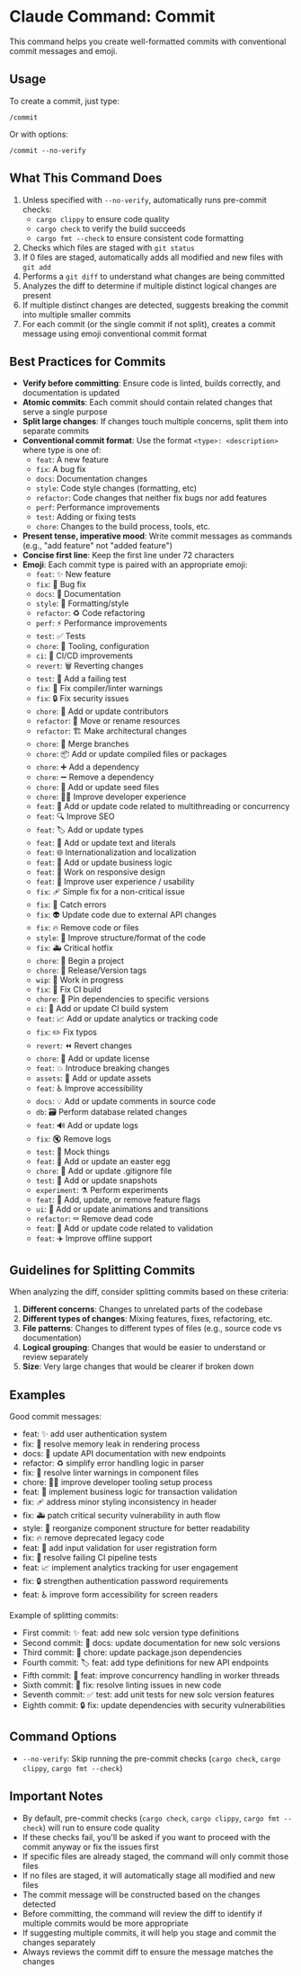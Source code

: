 # Claude Command: Commit

This command helps you create well-formatted commits with conventional commit messages and emoji.

## Usage

To create a commit, just type:
```
/commit
```

Or with options:
```
/commit --no-verify
```

## What This Command Does

1. Unless specified with `--no-verify`, automatically runs pre-commit checks:
   - `cargo clippy` to ensure code quality
   - `cargo check` to verify the build succeeds
   - `cargo fmt --check` to ensure consistent code formatting
2. Checks which files are staged with `git status`
3. If 0 files are staged, automatically adds all modified and new files with `git add`
4. Performs a `git diff` to understand what changes are being committed
5. Analyzes the diff to determine if multiple distinct logical changes are present
6. If multiple distinct changes are detected, suggests breaking the commit into multiple smaller commits
7. For each commit (or the single commit if not split), creates a commit message using emoji conventional commit format

## Best Practices for Commits

- **Verify before committing**: Ensure code is linted, builds correctly, and documentation is updated
- **Atomic commits**: Each commit should contain related changes that serve a single purpose
- **Split large changes**: If changes touch multiple concerns, split them into separate commits
- **Conventional commit format**: Use the format `<type>: <description>` where type is one of:
  - `feat`: A new feature
  - `fix`: A bug fix
  - `docs`: Documentation changes
  - `style`: Code style changes (formatting, etc)
  - `refactor`: Code changes that neither fix bugs nor add features
  - `perf`: Performance improvements
  - `test`: Adding or fixing tests
  - `chore`: Changes to the build process, tools, etc.
- **Present tense, imperative mood**: Write commit messages as commands (e.g., "add feature" not "added feature")
- **Concise first line**: Keep the first line under 72 characters
- **Emoji**: Each commit type is paired with an appropriate emoji:
  - `feat`: ✨ New feature
  - `fix`: 🐛 Bug fix
  - `docs`: 📝 Documentation
  - `style`: 💄 Formatting/style
  - `refactor`: ♻️ Code refactoring
  - `perf`: ⚡️ Performance improvements
  - `test`: ✅ Tests
  - `chore`: 🔧 Tooling, configuration
  - `ci`: 🚀 CI/CD improvements
  - `revert`: 🗑️ Reverting changes
  - `test`: 🧪 Add a failing test
  - `fix`: 🚨 Fix compiler/linter warnings
  - `fix`: 🔒️ Fix security issues
  - `chore`: 👥 Add or update contributors
  - `refactor`: 🚚 Move or rename resources
  - `refactor`: 🏗️ Make architectural changes
  - `chore`: 🔀 Merge branches
  - `chore`: 📦️ Add or update compiled files or packages
  - `chore`: ➕ Add a dependency
  - `chore`: ➖ Remove a dependency
  - `chore`: 🌱 Add or update seed files
  - `chore`: 🧑‍💻 Improve developer experience
  - `feat`: 🧵 Add or update code related to multithreading or concurrency
  - `feat`: 🔍️ Improve SEO
  - `feat`: 🏷️ Add or update types
  - `feat`: 💬 Add or update text and literals
  - `feat`: 🌐 Internationalization and localization
  - `feat`: 👔 Add or update business logic
  - `feat`: 📱 Work on responsive design
  - `feat`: 🚸 Improve user experience / usability
  - `fix`: 🩹 Simple fix for a non-critical issue
  - `fix`: 🥅 Catch errors
  - `fix`: 👽️ Update code due to external API changes
  - `fix`: 🔥 Remove code or files
  - `style`: 🎨 Improve structure/format of the code
  - `fix`: 🚑️ Critical hotfix
  - `chore`: 🎉 Begin a project
  - `chore`: 🔖 Release/Version tags
  - `wip`: 🚧 Work in progress
  - `fix`: 💚 Fix CI build
  - `chore`: 📌 Pin dependencies to specific versions
  - `ci`: 👷 Add or update CI build system
  - `feat`: 📈 Add or update analytics or tracking code
  - `fix`: ✏️ Fix typos
  - `revert`: ⏪️ Revert changes
  - `chore`: 📄 Add or update license
  - `feat`: 💥 Introduce breaking changes
  - `assets`: 🍱 Add or update assets
  - `feat`: ♿️ Improve accessibility
  - `docs`: 💡 Add or update comments in source code
  - `db`: 🗃️ Perform database related changes
  - `feat`: 🔊 Add or update logs
  - `fix`: 🔇 Remove logs
  - `test`: 🤡 Mock things
  - `feat`: 🥚 Add or update an easter egg
  - `chore`: 🙈 Add or update .gitignore file
  - `test`: 📸 Add or update snapshots
  - `experiment`: ⚗️ Perform experiments
  - `feat`: 🚩 Add, update, or remove feature flags
  - `ui`: 💫 Add or update animations and transitions
  - `refactor`: ⚰️ Remove dead code
  - `feat`: 🦺 Add or update code related to validation
  - `feat`: ✈️ Improve offline support

## Guidelines for Splitting Commits

When analyzing the diff, consider splitting commits based on these criteria:

1. **Different concerns**: Changes to unrelated parts of the codebase
2. **Different types of changes**: Mixing features, fixes, refactoring, etc.
3. **File patterns**: Changes to different types of files (e.g., source code vs documentation)
4. **Logical grouping**: Changes that would be easier to understand or review separately
5. **Size**: Very large changes that would be clearer if broken down

## Examples

Good commit messages:
- feat: ✨ add user authentication system
- fix: 🐛 resolve memory leak in rendering process
- docs: 📝 update API documentation with new endpoints
- refactor: ♻️ simplify error handling logic in parser
- fix: 🚨 resolve linter warnings in component files
- chore: 🧑‍💻 improve developer tooling setup process
- feat: 👔 implement business logic for transaction validation
- fix: 🩹 address minor styling inconsistency in header
- fix: 🚑️ patch critical security vulnerability in auth flow
- style: 🎨 reorganize component structure for better readability
- fix: 🔥 remove deprecated legacy code
- feat: 🦺 add input validation for user registration form
- fix: 💚 resolve failing CI pipeline tests
- feat: 📈 implement analytics tracking for user engagement
- fix: 🔒️ strengthen authentication password requirements
- feat: ♿️ improve form accessibility for screen readers

Example of splitting commits:
- First commit: ✨ feat: add new solc version type definitions
- Second commit: 📝 docs: update documentation for new solc versions
- Third commit: 🔧 chore: update package.json dependencies
- Fourth commit: 🏷️ feat: add type definitions for new API endpoints
- Fifth commit: 🧵 feat: improve concurrency handling in worker threads
- Sixth commit: 🚨 fix: resolve linting issues in new code
- Seventh commit: ✅ test: add unit tests for new solc version features
- Eighth commit: 🔒️ fix: update dependencies with security vulnerabilities

## Command Options

- `--no-verify`: Skip running the pre-commit checks (`cargo check`, `cargo clippy`, `cargo fmt --check`)

## Important Notes

- By default, pre-commit checks (`cargo check`, `cargo clippy`, `cargo fmt --check`) will run to ensure code quality
- If these checks fail, you'll be asked if you want to proceed with the commit anyway or fix the issues first
- If specific files are already staged, the command will only commit those files
- If no files are staged, it will automatically stage all modified and new files
- The commit message will be constructed based on the changes detected
- Before committing, the command will review the diff to identify if multiple commits would be more appropriate
- If suggesting multiple commits, it will help you stage and commit the changes separately
- Always reviews the commit diff to ensure the message matches the changes